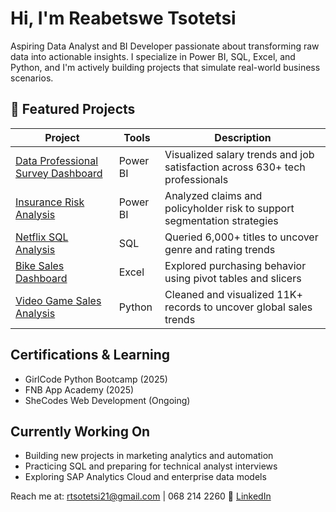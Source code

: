 # Hi, I'm Reabetswe Tsotetsi

Aspiring Data Analyst and BI Developer passionate about transforming raw data into actionable insights. I specialize in Power BI, SQL, Excel, and Python, and I'm actively building projects that simulate real-world business scenarios.

## 📁 Featured Projects

| Project | Tools | Description |
|--------|-------|-------------|
| [Data Professional Survey Dashboard](https://github.com/Reabetswe-Tso/Data-Professional-Survey) | Power BI | Visualized salary trends and job satisfaction across 630+ tech professionals |
| [Insurance Risk Analysis](https://github.com/Reabetswe-Tso/InsuranceAnalysis) | Power BI | Analyzed claims and policyholder risk to support segmentation strategies |
| [Netflix SQL Analysis](https://github.com/Reabetswe-Tso/NetflixAnalysis_SQL) | SQL | Queried 6,000+ titles to uncover genre and rating trends |
| [Bike Sales Dashboard](https://github.com/Reabetswe-Tso/Bike-Sales-_Analysis) | Excel | Explored purchasing behavior using pivot tables and slicers |
| [Video Game Sales Analysis](https://github.com/Reabetswe-Tso/VideoGameAnalysis) | Python | Cleaned and visualized 11K+ records to uncover global sales trends |

## Certifications & Learning
- GirlCode Python Bootcamp (2025)
- FNB App Academy (2025)
- SheCodes Web Development (Ongoing)

## Currently Working On

- Building new projects in marketing analytics and automation
- Practicing SQL and preparing for technical analyst interviews
- Exploring SAP Analytics Cloud and enterprise data models

Reach me at: rtsotetsi21@gmail.com | 068 214 2260
🔗 [LinkedIn](https://www.linkedin.com/in/reabetswe-tsotetsi-112662349/)
